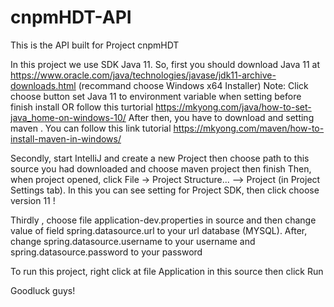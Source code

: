 # cnpmHDT-API
This is the API built for Project cnpmHDT

In this project we use SDK Java 11. So, first you should download Java 11 at https://www.oracle.com/java/technologies/javase/jdk11-archive-downloads.html (recommand choose Windows x64 Installer) Note: Click choose button set Java 11 to environment variable when setting before finish install OR follow this turtorial https://mkyong.com/java/how-to-set-java_home-on-windows-10/
After then, you have to download and setting maven . You can follow this link tutorial https://mkyong.com/maven/how-to-install-maven-in-windows/

Secondly, start IntelliJ and create a new Project then choose path to this source you had downloaded and choose maven project then finish Then, when project opened, click File -> Project Structure... --> Project (in Project Settings tab). In this you can see setting for Project SDK, then click choose version 11 !

Thirdly , choose file application-dev.properties in source and then change value of field spring.datasource.url to your url database (MYSQL). After, change spring.datasource.username to your username and spring.datasource.password to your password

To run this project, right click at file Application in this source then click Run

Goodluck guys!
